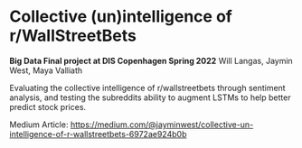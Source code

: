 # Collective (un)intelligence of r/WallStreetBets

**Big Data Final project at DIS Copenhagen Spring 2022**
Will Langas, Jaymin West, Maya Valliath

Evaluating the collective intelligence of r/wallstreetbets through sentiment analysis, and testing the subreddits ability to augment LSTMs to help better predict stock prices.

Medium Article: https://medium.com/@jayminwest/collective-un-intelligence-of-r-wallstreetbets-6972ae924b0b
